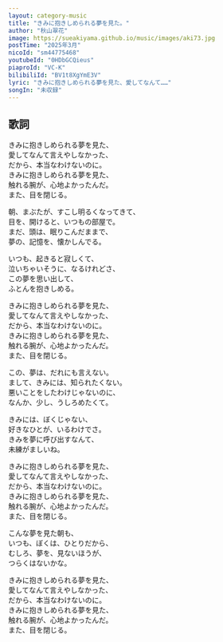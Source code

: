 ```yaml
---
layout: category-music
title: "きみに抱きしめられる夢を見た。"
author: "秋山翠花"
image: https://sueakiyama.github.io/music/images/aki73.jpg
postTime: "2025年3月"
nicoId: "sm44775468"
youtubeId: "0HDbGCQieus"
piaproId: "VC-K"
bilibiliId: "BV1t8XgYmE3V"
lyric: "きみに抱きしめられる夢を見た、愛してなんて……"
songIn: "未収録"
---
```


## 歌詞

きみに抱きしめられる夢を見た、  
愛してなんて言えやしなかった、  
だから、本当なわけないのに。  
きみに抱きしめられる夢を見た、  
触れる腕が、心地よかったんだ。  
また、目を閉じる。

朝、まぶたが、すこし明るくなってきて、  
目を、開けると、いつもの部屋で。  
まだ、頭は、眠りこんだままで、  
夢の、記憶を、懐かしんでる。

いつも、起きると寂しくて、  
泣いちゃいそうに、なるけれどさ、  
この夢を思い出して、  
ふとんを抱きしめる。

きみに抱きしめられる夢を見た、  
愛してなんて言えやしなかった、  
だから、本当なわけないのに。  
きみに抱きしめられる夢を見た、  
触れる腕が、心地よかったんだ。  
また、目を閉じる。

この、夢は、だれにも言えない。  
まして、きみには、知られたくない。  
悪いことをしたわけじゃないのに、  
なんか、少し、うしろめたくて。

きみには、ぼくじゃない、  
好きなひとが、いるわけでさ。  
きみを夢に呼び出すなんて、  
未練がましいね。

きみに抱きしめられる夢を見た、  
愛してなんて言えやしなかった、  
だから、本当なわけないのに。  
きみに抱きしめられる夢を見た、  
触れる腕が、心地よかったんだ。  
また、目を閉じる。

こんな夢を見た朝も、  
いつも、ぼくは、ひとりだから、  
むしろ、夢を、見ないほうが、  
つらくはないかな。

きみに抱きしめられる夢を見た、  
愛してなんて言えやしなかった、  
だから、本当なわけないのに。  
きみに抱きしめられる夢を見た、  
触れる腕が、心地よかったんだ。  
また、目を閉じる。
